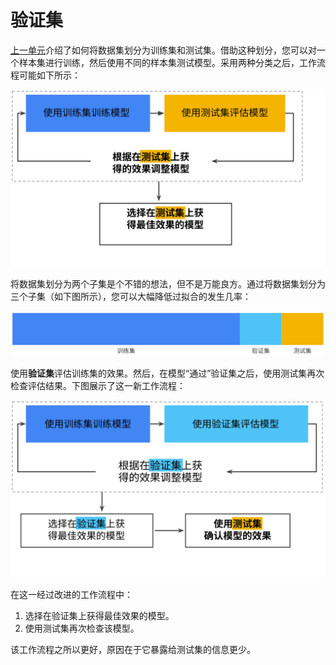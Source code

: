 # 验证集

[上一单元](https://developers.google.cn/machine-learning/crash-course/training-and-test-sets/video-lecture)介绍了如何将数据集划分为训练集和测试集。借助这种划分，您可以对一个样本集进行训练，然后使用不同的样本集测试模型。采用两种分类之后，工作流程可能如下所示：

![WorkflowWithTestSet](./WorkflowWithTestSet.svg)

将数据集划分为两个子集是个不错的想法，但不是万能良方。通过将数据集划分为三个子集（如下图所示），您可以大幅降低过拟合的发生几率：

![PartitionThreeSets](./PartitionThreeSets.svg)

使用**验证集**评估训练集的效果。然后，在模型“通过”验证集之后，使用测试集再次检查评估结果。下图展示了这一新工作流程：

![WorkflowWithValidationSet](./WorkflowWithValidationSet.svg)

在这一经过改进的工作流程中：

1. 选择在验证集上获得最佳效果的模型。
2. 使用测试集再次检查该模型。

该工作流程之所以更好，原因在于它暴露给测试集的信息更少。

